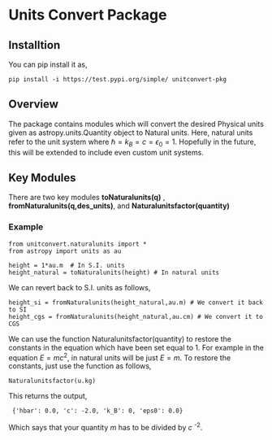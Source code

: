 # Units Convert Package

## Installtion

You can pip install it as, 
	
	pip install -i https://test.pypi.org/simple/ unitconvert-pkg

## Overview
 
The package contains modules which will convert the desired Physical units given as astropy.units.Quantity object to Natural units. Here, natural units refer to the unit system where ℏ = *k*<sub>*B*</sub> = *c* = *ϵ*<sub>0</sub> = 1. Hopefully in the future, this will be extended to include even custom unit systems.

## Key Modules

There are two key modules **toNaturalunits(q)** ,  **fromNaturalunits(q,des_units)**, and **Naturalunitsfactor(quantity)**

### Example
	from unitconvert.naturalunits import *
	from astropy import units as au 
    
    height = 1*au.m  # In S.I. units
    height_natural = toNaturalunits(height) # In natural units 
    
We can revert back to S.I. units as follows,
    
    height_si = fromNaturalunits(height_natural,au.m) # We convert it back to SI
    height_cgs = fromNaturalunits(height_natural,au.cm) # We convert it to CGS
    
We can use the function Naturalunitsfactor(quantity) to restore the constants in the equation which have been set equal to 1. For example in the equation *E* = *mc*<sup>2</sup>, in natural units will be just *E* = *m*. To restore the constants, just use the function as follows,

	Naturalunitsfactor(u.kg)
	
This returns the output,

	 {'hbar': 0.0, 'c': -2.0, 'k_B': 0, 'eps0': 0.0}
Which says that your quantity *m* has to be divided by *c* <sup>-2</sup>. 
    
    


